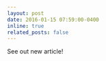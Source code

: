 ```yaml
---
layout: post
date: 2016-01-15 07:59:00-0400
inline: true
related_posts: false
---
```


See out new article!
